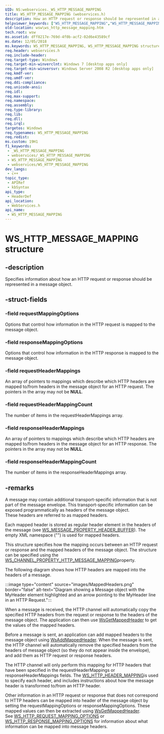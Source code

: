 ```yaml
---
UID: NS:webservices._WS_HTTP_MESSAGE_MAPPING
title: WS_HTTP_MESSAGE_MAPPING (webservices.h)
description: How an HTTP request or response should be represented in a message object.
helpviewer_keywords: ["WS_HTTP_MESSAGE_MAPPING","WS_HTTP_MESSAGE_MAPPING structure [Web Services for Windows]","webservices/WS_HTTP_MESSAGE_MAPPING","wsw.ws_http_message_mapping"]
old-location: wsw\ws_http_message_mapping.htm
tech.root: wsw
ms.assetid: dff8217e-769d-4f0b-acf2-02d6e43589cf
ms.date: 12/05/2018
ms.keywords: WS_HTTP_MESSAGE_MAPPING, WS_HTTP_MESSAGE_MAPPING structure [Web Services for Windows], webservices/WS_HTTP_MESSAGE_MAPPING, wsw.ws_http_message_mapping
req.header: webservices.h
req.include-header: 
req.target-type: Windows
req.target-min-winverclnt: Windows 7 [desktop apps only]
req.target-min-winversvr: Windows Server 2008 R2 [desktop apps only]
req.kmdf-ver: 
req.umdf-ver: 
req.ddi-compliance: 
req.unicode-ansi: 
req.idl: 
req.max-support: 
req.namespace: 
req.assembly: 
req.type-library: 
req.lib: 
req.dll: 
req.irql: 
targetos: Windows
req.typenames: WS_HTTP_MESSAGE_MAPPING
req.redist: 
ms.custom: 19H1
f1_keywords:
 - _WS_HTTP_MESSAGE_MAPPING
 - webservices/_WS_HTTP_MESSAGE_MAPPING
 - WS_HTTP_MESSAGE_MAPPING
 - webservices/WS_HTTP_MESSAGE_MAPPING
dev_langs:
 - c++
topic_type:
 - APIRef
 - kbSyntax
api_type:
 - HeaderDef
api_location:
 - WebServices.h
api_name:
 - WS_HTTP_MESSAGE_MAPPING
---
```


# WS_HTTP_MESSAGE_MAPPING structure


## -description

Specifies information about how an HTTP request or response should be
                represented in a message object.

## -struct-fields

### -field requestMappingOptions

Options that control how information in the HTTP request is mapped to the message object.

### -field responseMappingOptions

Options that control how information in the HTTP response is mapped to the message object.

### -field requestHeaderMappings

An array of pointers to mappings which describe which
                    HTTP headers are mapped to/from headers in the message object
                    for an HTTP request.  The pointers in the array may not be <b>NULL</b>.

### -field requestHeaderMappingCount

The number of items in the requestHeaderMappings array.

### -field responseHeaderMappings

An array of pointers to mappings which describe which
                    HTTP headers are mapped to/from headers in the message object
                    for an HTTP response.  The pointers in the array may not be <b>NULL</b>.

### -field responseHeaderMappingCount

The number of items in the responseHeaderMappings array.

## -remarks

A message may contain additional transport-specific information that is
                not part of the message envelope.  This transport-specific information
                can be exposed programmatically as headers of the message object.  
                These headers are referred to as mapped headers.
            

Each mapped header is stored as regular header element
                in the headers of the message (see <a href="/windows/desktop/api/webservices/ne-webservices-ws_message_property_id">WS_MESSAGE_PROPERTY_HEADER_BUFFER</a>).
                The empty XML namespace ("") is used for mapped headers.
            

This structure specifies how the mapping occurs between an HTTP request
                or response and the mapped headers of the message object.  The structure
                can be specified using the <a href="/windows/desktop/api/webservices/ne-webservices-ws_channel_property_id">WS_CHANNEL_PROPERTY_HTTP_MESSAGE_MAPPING</a>property.
            

The following diagram shows how HTTP headers are mapped into
                the headers of a message.
            
:::image type="content" source="images/MappedHeaders.png" border="false" alt-text="Diagram showing a Message object with the MyHeader element highlighted and an arrow pointing to the MyHeader line in an HTTP Request.":::

When a message is received, the HTTP channel
                will automatically copy the specified HTTP headers from the request
                or response to the headers of the message object.  The application
                can then use <a href="/windows/desktop/api/webservices/nf-webservices-wsgetmappedheader">WsGetMappedHeader</a> to get the values of
                the mapped headers.
            

Before a message is sent, an application can add mapped headers
                to the message object using <a href="/windows/desktop/api/webservices/nf-webservices-wsaddmappedheader">WsAddMappedHeader</a>.
                When the message is sent, the HTTP channel will automatically
                remove the specified headers from the headers of message object (so they
                do not appear inside the envelope), and add them as HTTP
                request or response headers.
            

The HTTP channel will only perform this mapping for HTTP headers
                that have been specified in the requestHeaderMappings or
                responseHeaderMappings fields.  The <a href="/windows/desktop/api/webservices/ns-webservices-ws_http_header_mapping">WS_HTTP_HEADER_MAPPING</a>is used to specify each header, and includes instructions about how
                the message header is transformed to/from an HTTP header.
            

Other information in an HTTP request or response that does not correspond
                to HTTP headers can be mapped into header of the message object by setting the 
                requestMappingOptions or responseMappingOptions.  These mapped values can then be
                extracted using <a href="/windows/desktop/api/webservices/nf-webservices-wsgetmappedheader">WsGetMappedHeader</a>.  
                See <a href="/windows/win32/api/webservices/ne-webservices-ws_xml_writer_property_id">WS_HTTP_REQUEST_MAPPING_OPTIONS</a> or <a href="/windows/win32/api/webservices/ne-webservices-ws_xml_canonicalization_property_id">WS_HTTP_RESPONSE_MAPPING_OPTIONS</a> 
                for information about what information can be mapped into message headers.